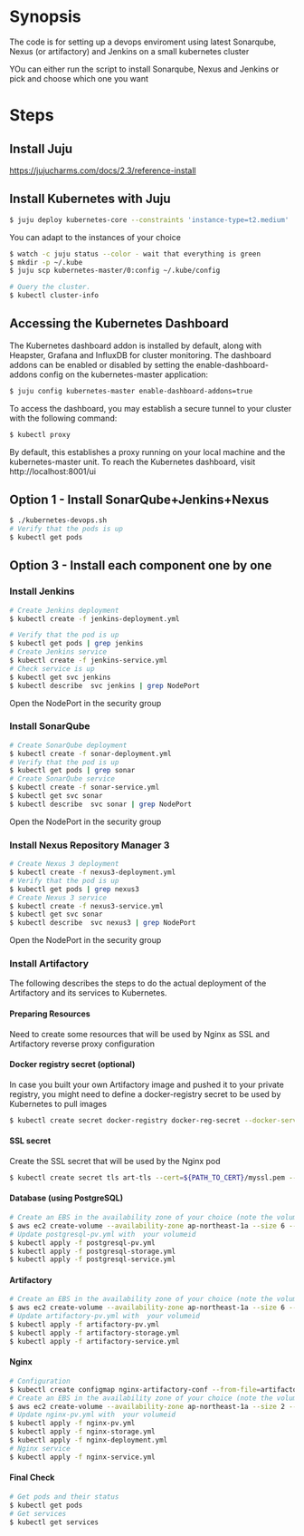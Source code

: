 # Synopsis

The code is for setting up a devops enviroment using latest Sonarqube, Nexus (or artifactory) and Jenkins on a small kubernetes cluster

YOu can either run the script to install Sonarqube, Nexus and Jenkins or pick and choose which one you want

# Steps

## Install Juju

https://jujucharms.com/docs/2.3/reference-install

## Install Kubernetes with Juju
```bash
$ juju deploy kubernetes-core --constraints 'instance-type=t2.medium'
```
You can adapt to the instances of your choice
```bash
$ watch -c juju status --color - wait that everything is green
$ mkdir -p ~/.kube
$ juju scp kubernetes-master/0:config ~/.kube/config

# Query the cluster.
$ kubectl cluster-info
```
## Accessing the Kubernetes Dashboard

The Kubernetes dashboard addon is installed by default, along with Heapster,
Grafana and InfluxDB for cluster monitoring. The dashboard addons can be
enabled or disabled by setting the enable-dashboard-addons config on the
kubernetes-master application:

```bash
$ juju config kubernetes-master enable-dashboard-addons=true
```
To access the dashboard, you may establish a secure tunnel to your cluster with
the following command:

```bash
$ kubectl proxy
```
By default, this establishes a proxy running on your local machine and the
kubernetes-master unit. To reach the Kubernetes dashboard, visit
http://localhost:8001/ui

## Option 1 - Install SonarQube+Jenkins+Nexus
```bash
$ ./kubernetes-devops.sh
# Verify that the pods is up
$ kubectl get pods
```
## Option 3 - Install each component one by one
### Install Jenkins
```bash
# Create Jenkins deployment
$ kubectl create -f jenkins-deployment.yml

# Verify that the pod is up
$ kubectl get pods | grep jenkins
# Create Jenkins service
$ kubectl create -f jenkins-service.yml
# Check service is up
$ kubectl get svc jenkins
$ kubectl describe  svc jenkins | grep NodePort
```
Open the NodePort in the security group 
### Install SonarQube
```bash
# Create SonarQube deployment
$ kubectl create -f sonar-deployment.yml
# Verify that the pod is up
$ kubectl get pods | grep sonar
# Create SonarQube service
$ kubectl create -f sonar-service.yml
$ kubectl get svc sonar
$ kubectl describe  svc sonar | grep NodePort
```
Open the NodePort in the security group

### Install Nexus Repository Manager 3
```bash
# Create Nexus 3 deployment
$ kubectl create -f nexus3-deployment.yml
# Verify that the pod is up
$ kubectl get pods | grep nexus3
# Create Nexus 3 service
$ kubectl create -f nexus3-service.yml
$ kubectl get svc sonar
$ kubectl describe  svc nexus3 | grep NodePort
```
Open the NodePort in the security group

### Install Artifactory
The following describes the steps to do the actual deployment of the Artifactory and its services to Kubernetes.

#### Preparing Resources
Need to create some resources that will be used by Nginx as SSL and Artifactory reverse proxy configuration

#### Docker registry secret (optional)
In case you built your own Artifactory image and pushed it to your private registry, you might need to define a docker-registry secret to be used by Kubernetes to pull images
```bash
$ kubectl create secret docker-registry docker-reg-secret --docker-server=${YOUR_DOCKER_REGISTRY} --docker-username=${USER} --docker-password=${PASSWORD} --docker-email=you@domain.com
```
#### SSL secret
Create the SSL secret that will be used by the Nginx pod  
```bash
$ kubectl create secret tls art-tls --cert=${PATH_TO_CERT}/myssl.pem --key=${PATH_TO_CERT}/myssl.key
```
#### Database (using PostgreSQL)
```bash
# Create an EBS in the availability zone of your choice (note the volumeid)
$ aws ec2 create-volume --availability-zone ap-northeast-1a --size 6 --volume-type gp2
# Update postgresql-pv.yml with  your volumeid
$ kubectl apply -f postgresql-pv.yml
$ kubectl apply -f postgresql-storage.yml
$ kubectl apply -f postgresql-service.yml
```
#### Artifactory
```bash
# Create an EBS in the availability zone of your choice (note the volumeid)
$ aws ec2 create-volume --availability-zone ap-northeast-1a --size 6 --volume-type gp2
# Update artifactory-pv.yml with  your volumeid
$ kubectl apply -f artifactory-pv.yml
$ kubectl apply -f artifactory-storage.yml
$ kubectl apply -f artifactory-service.yml
```
#### Nginx
```bash
# Configuration
$ kubectl create configmap nginx-artifactory-conf --from-file=artifactory.conf
# Create an EBS in the availability zone of your choice (note the volumeid)
$ aws ec2 create-volume --availability-zone ap-northeast-1a --size 2 --volume-type gp2
# Update nginx-pv.yml with  your volumeid
$ kubectl apply -f nginx-pv.yml
$ kubectl apply -f nginx-storage.yml
$ kubectl apply -f nginx-deployment.yml
# Nginx service
$ kubectl apply -f nginx-service.yml
```

#### Final Check
```bash
# Get pods and their status
$ kubectl get pods
# Get services
$ kubectl get services
```

